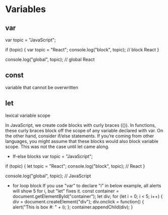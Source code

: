 # Variables

## var

var topic = "JavaScript";

if (topic) {
  var topic = "React";
  console.log("block", topic); // block React
}

console.log("global", topic); // global React


## const
variable that cannot be overwritten


## let
lexical variable scope

In JavaScript, we create code blocks with curly braces ({}). In functions, these curly braces block off the scope of any variable declared with var. On the other hand, consider if/else statements. If you’re coming from other languages, you might assume that these blocks would also block variable scope. This was not the case until let came along.

- If-else blocks
var topic = "JavaScript";

if (topic) {
  let topic = "React";
  console.log("block", topic); // React
}

console.log("global", topic); // JavaScript

- for loop block
If you use "var" to declare "i" in below example, all alerts will show 5 for i, but "let" fixes it.
const container = document.getElementById("container");
let div;
for (let i = 0; i < 5; i++) {
  div = document.createElement("div");
  div.onclick = function() {
    alert("This is box #: " + i);
  };
  container.appendChild(div);
}

